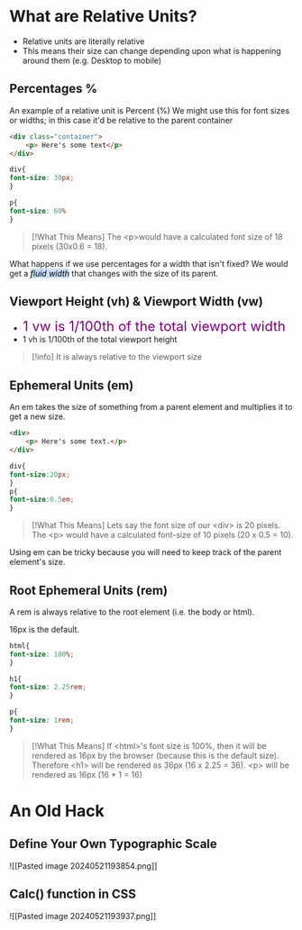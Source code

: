 ```table-of-contents
```
# What are Relative Units?
- Relative units are literally relative
- This means their size can change depending upon what is happening around them (e.g. Desktop to mobile)

## Percentages %
An example of a relative unit is Percent (%)
We might use this for font sizes or widths; in this case it'd be relative to the parent container
```HTML
<div class="container">
	<p> Here's some text</p>
</div>
```
```css
div{
font-size: 30px;
}

p{
font-size: 60%
}
```
>[!What This Means] 
>The \<p>would have a calculated font size of 18 pixels (30x0.6 = 18).

What happens if we use percentages for a width that isn't fixed? 
	We would get a <mark style="background: #ADCCFFA6;"><i>fluid width</i></mark> that changes with the size of its parent.

## Viewport Height (vh) & Viewport Width (vw)
- <span style="font-size:2.5vw; color: purple;">1 vw is 1/100th of the total viewport width</span>
- 1 vh is 1/100th of the total viewport height
>[!info] 
>It is always relative to the viewport size

## Ephemeral Units (em)
An em takes the size of something from a parent element and multiplies it to get a new size.

```html
<div>
	<p> Here's some text.</p>
</div>
```

```css
div{
font-size:20px;
}
p{
font-size:0.5em;
}
```

>[!What This Means]
>Lets say the font size of our \<div> is 20 pixels. The \<p> would have a calculated font-size of 10 pixels (20 x 0.5 = 10).

Using em can be tricky because you will need to keep track of the parent element's size.

## Root Ephemeral Units (rem)
A rem is always relative to the root element (i.e. the body or html).

16px is the default.

```css
html{
font-size: 100%;
}

h1{
font-size: 2.25rem;
}

p{
font-size: 1rem;
}
```
>[!What This Means]
>If \<html>'s font size is 100%, then it will be rendered as 16px by the browser (because this is the default size). Therefore \<h1> will be rendered as 36px (16 x 2.25 = 36). \<p> will be rendered as 16px (16 * 1 = 16)

# An Old Hack
## Define Your Own Typographic Scale
![[Pasted image 20240521193854.png]]
## Calc() function in CSS
![[Pasted image 20240521193937.png]]

